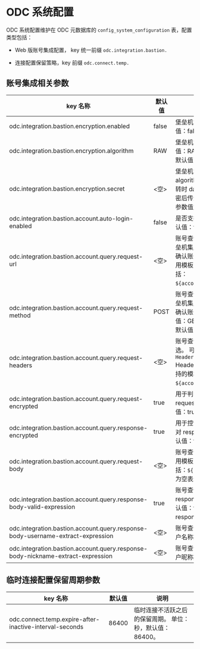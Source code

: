 ODC 系统配置 
=============================



ODC 系统配置维护在 ODC 元数据库的 `config_system_configuration` 表，配置类型包括：

* Web 版账号集成配置， key 统一前缀 `odc.integration.bastion.`

  

* 连接配置保留策略，key 前缀 `odc.connect.temp.`

  




账号集成相关参数
-----------------------------



|                                     key 名称                                      |  默认值  |                                                                                       说明                                                                                        | 
|---------------------------------------------------------------------------------|-------|---------------------------------------------------------------------------------------------------------------------------------------------------------------------------------|
| odc.integration.bastion.encryption.enabled                                      | false | 堡垒机集成参数是否加密。 默认值：false。                                                                                                                                         | 新增配置项 |
| odc.integration.bastion.encryption.algorithm                                    | RAW   | 堡垒机集成参数加密算法。 可选值：RAW、AES256_BASE64，默认值：RAW，表示不加密。                                                                                                               |
| odc.integration.bastion.encryption.secret                                       | \<空\> | 堡垒机集成参数加密秘钥，当 algorithm 值非 RAW 时有效。 跳转时 data 参数值需使用此秘钥加密后传递，ODC 会使用此密钥对参数值解密。                                                                                   | 新增配置项 |
| odc.integration.bastion.account.auto-login-enabled                              | false | 是否支持账号集成自动登录。 默认值：false。                                                                                                                                        | 
| odc.integration.bastion.account.query.request-url                               | \<空\> | 账号查询 API 请求 URL，用于堡垒机集成场景 ODC 调用外部服务确认账号信息是否有效。 值可引用模板变量，支持的模板变量包括： `${account_verify_token}`。                                                   |
| odc.integration.bastion.account.query.request-method                            | POST  | 账号查询 API 请求 方法，用于堡垒机集成场景 ODC 调用外部服务确认账号信息是否有效。可选值：GET/POST/PUT/PATCH，默认值：POST。                                                                                                  | 
| odc.integration.bastion.account.query.request-headers                           | \<空\> | 账号查询 API 请求  headers，可选。 可配置多个 headers 语法为 `Header1=Value1,Header2=Value2` Header 的值可引用模板变量，支持的模板变量包括：`${account_verify_token}`。 | 
| odc.integration.bastion.account.query.request-encrypted| true| 用于判断发送请求时是否对 request body 进行加密。默认值：true，表示加密。|
| odc.integration.bastion.account.query.response-encrypted| true| 用于控制接收到响应之后，是否对 response body 进行加密。默认值：true，表示加密。|
| odc.integration.bastion.account.query.request-body                              | \<空\> | 账号查询 API 请求 body，值可引用模板变量，支持的模板变量包括：`${account_verify_token}`，为空表示不包含 request body。                                                                                             | 
| odc.integration.bastion.account.query.response-body-valid-expression            | true  | 账号查询 API 调用成功判断 response body 判定表达式。默认值：true，表示不校验 response body。                                                                                                               | 
| odc.integration.bastion.account.query.response-body-username-extract-expression | \<空\> | 账号查询 API response body 账户名称提取表达式。                                                                                                                                               | 
| odc.integration.bastion.account.query.response-body-nickname-extract-expression | \<空\> | 账号查询 API response body 账户昵称提取表达式。                                                                                                                                               |



临时连接配置保留周期参数 
---------------------------------



|                         key 名称                          |  默认值  |                       说明                        |  
|---------------------------------------------------------|-------|-------------------------------------------------|
| odc.connect.temp.expire-after-inactive-interval-seconds | 86400 | 临时连接不活跃之后的保留周期。 单位：秒，默认值：86400。 | 



